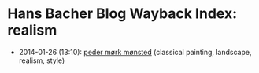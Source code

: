# Hans Bacher Blog Wayback Index: realism

* 2014-01-26 (13:10): [peder mørk mønsted](https://web.archive.org/web/https://one1more2time3.wordpress.com/2014/01/26/peder-mork-monsted/) (classical painting, landscape, realism, style)